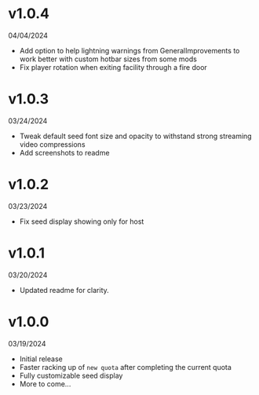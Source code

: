 # v1.0.4
04/04/2024
- Add option to help lightning warnings from GeneralImprovements to work better with custom hotbar sizes from some mods
- Fix player rotation when exiting facility through a fire door

# v1.0.3
03/24/2024
- Tweak default seed font size and opacity to withstand strong streaming video compressions
- Add screenshots to readme

# v1.0.2
03/23/2024
- Fix seed display showing only for host

# v1.0.1
03/20/2024
- Updated readme for clarity.

# v1.0.0
03/19/2024
- Initial release
- Faster racking up of `new quota` after completing the current quota
- Fully customizable seed display
- More to come...